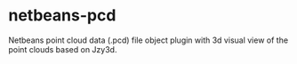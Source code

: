 # netbeans-pcd
Netbeans point cloud data (.pcd) file object plugin with 3d visual view of the point clouds based on Jzy3d.
